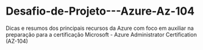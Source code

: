 # Desafio-de-Projeto---Azure-Az-104
Dicas e resumos dos principais recursos da Azure com foco em auxiliar na preparação para a certificação Microsoft - Azure Administrator Certification (AZ-104)
